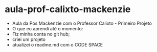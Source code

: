 # aula-prof-calixto-mackenzie
- Aula da Pós Mackenzie com o Professor Calixto - Primeiro Projeto
- O que eu aprendi até o momento:
- Fiz minha conta no git hub;
- criei um projeto 
- atualizei o readme.md com o CODE SPACE
